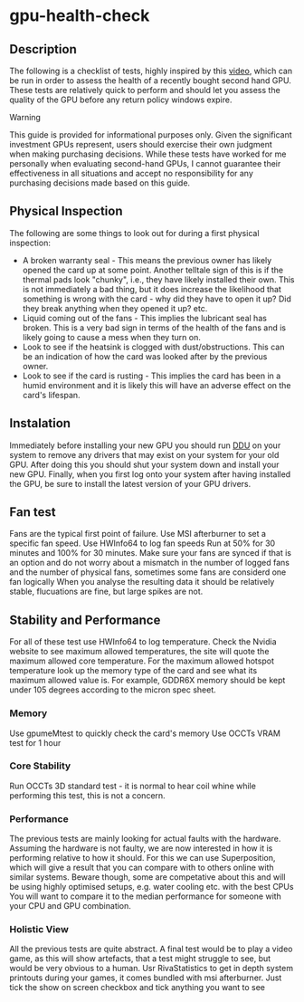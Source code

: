 # gpu-health-check

## Description
The following is a checklist of tests, highly inspired by this [video](https://www.youtube.com/watch?v=oRMPp-8IGQw), which can be run in order to assess the health of a recently bought second hand GPU. These tests are relatively quick to perform and should let you assess the quality of the GPU before any return policy windows expire.

>[!warning]
> This guide is provided for informational purposes only. Given the significant investment GPUs represent, users should exercise their own judgment when making purchasing decisions. While these tests have worked for me personally when evaluating second-hand GPUs, I cannot guarantee their effectiveness in all situations and accept no responsibility for any purchasing decisions made based on this guide.

## Physical Inspection
The following are some things to look out for during a first physical inspection:
* A broken warranty seal - This means the previous owner has likely opened the card up at some point. Another telltale sign of this is if the thermal pads look "chunky", i.e., they have likely installed their own. This is not immediately a bad thing, but it does increase the likelihood that something is wrong with the card - why did they have to open it up? Did they break anything when they opened it up? etc.
* Liquid coming out of the fans - This implies the lubricant seal has broken. This is a very bad sign in terms of the health of the fans and is likely going to cause a mess when they turn on.
* Look to see if the heatsink is clogged with dust/obstructions. This can be an indication of how the card was looked after by the previous owner.
* Look to see if the card is rusting - This implies the card has been in a humid environment and it is likely this will have an adverse effect on the card's lifespan.

## Instalation
Immediately before installing your new GPU you should run [DDU](https://www.guru3d.com/download/display-driver-uninstaller-download/) on your system to remove any drivers that may exist on your system for your old GPU. After doing this you should shut your system down and install your new GPU. Finally, when you first log onto your system after having installed the GPU, be sure to install the latest version of your GPU drivers.




## Fan test
Fans are the typical first point of failure.
Use MSI afterburner to set a specific fan speed.
Use HWInfo64 to log fan speeds
Run at 50% for 30 minutes and 100% for 30 minutes.
Make sure your fans are synced if that is an option and do not worry about a mismatch in the number of logged fans and the number of physical fans, sometimes some fans are considerd one fan logically
When you analyse the resulting data it should be relatively stable, flucuations are fine, but large spikes are not.

## Stability and Performance 
For all of these test use HWInfo64 to log temperature. 
Check the Nvidia website to see maximum allowed temperatures, the site will quote the maximum allowed core temperature.
For the maximum allowed hotspot temperature look up the memory type of the card and see what its maximum allowed value is. For example, GDDR6X memory should be kept under 105 degrees according to the micron spec sheet.

### Memory
Use gpumeMtest to quickly check the card's memory
Use OCCTs VRAM test for 1 hour

### Core Stability
Run OCCTs 3D standard test - it is normal to hear coil whine while performing this test, this is not a concern.

### Performance
The previous tests are mainly looking for actual faults with the hardware. Assuming the hardware is not faulty, we are now interested in how it is performing relative to how it should.
For this we can use Superposition, which will give a result that you can compare with to others online with similar systems.
Beware though, some are competative about this and will be using highly optimised setups, e.g. water cooling etc. with the best CPUs
You will want to compare it to the median performance for someone with your CPU and GPU combination.

### Holistic View
All the previous tests are quite abstract. A final test would be to play a video game, as this will show artefacts, that a test might struggle to see, but would be very obvious to a human.
Usr RivaStatistics to get in depth system printouts during your games, it comes bundled with msi afterburner.
Just tick the show on screen checkbox and tick anything you want to see

